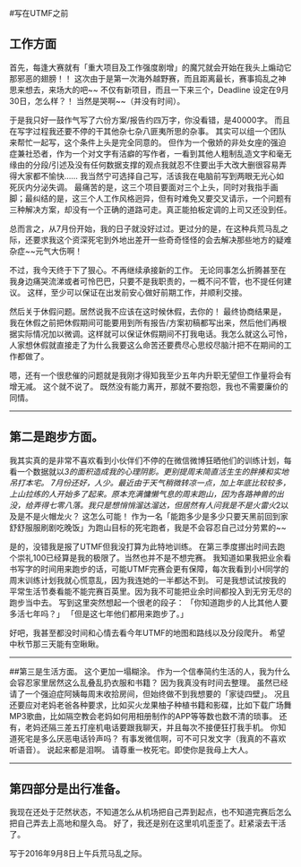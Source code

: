 ﻿#写在UTMF之前

## 工作方面

首先，每逢大赛就有「重大项目及工作强度剧增」的魔咒就会开始在我头上煽动它那邪恶的翅膀！！
这次由于是第一次海外越野赛，而且距离最长，赛事捣乱之神思来想去，来场大的吧~~
不仅有新项目，而且一下来三个，Deadline 设定在9月30日，怎么样？！
当然是哭啊~~（并没有时间）。

于是我只好一鼓作气写了六份方案/报告约四万字，你没看错，是40000字。
而且在写字过程我还要不停的干其他杂七杂八匪夷所思的杂事。
其实可以组一个团队来帮忙一起写，这个条件上头是完全同意的。
但作为一个傲娇的非处女座的强迫症兼社恐者，作为一个对文字有洁癖的写作者，一看到其他人粗制乱造文字和毫无缘由的分段/引述及没有任何数据支撑的观点我就忍不住要出手大改大删很容易弄得大家都不愉快……
我当然宁可选择自己写，活该我在电脑前写到两眼无光心如死灰内分泌失调。
最痛苦的是，这三个项目要面对三个上头，同时对我指手画脚；最纠结的是，这三个人工作风格迥异，但有时难免又要交叉请示，一个问题有三种解决方案，却没有一个正确的道路可走。真正能拍板定调的上司又还没到任。

总而言之，从7月份开始，我的日子就没好过过。更过分的是，在这种兵荒马乱之际，还要求我这个资深死宅到外地出差开一些奇奇怪怪的会去解决那些地方的疑难杂症~~元气大伤啊！

不过，我今天终于下了狠心。不再继续承接新的工作。
无论同事怎么折腾甚至在我身边痛哭流涕或者可怜巴巴，只要不是我职责的，一概不问不管，也不提任何建议。
这样，至少可以保证在出发前安心做好前期工作，并顺利交接。

然后关于休假问题。居然说我不应该在这时候休假，去你的！
最终协商结果是，我在休假之前把休假期间可能要用到所有报告/方案初稿都写出来，然后他们再根据实际情况加以微调。这样就可以保证休假期间不打我电话。我怎么就这么可怜，人家想休假就直接走了为什么我要这么命苦还要费尽心思绞尽脑汁把不在期间的工作都做了。

嗯，还有一个很悲催的问题就是我刚才得知我至少五年内升职无望但工作量将会有增无减。
这个就不说了。
既然没有能力离开，那就不要抱怨，我也不需要廉价的同情。

-----
## 第二是跑步方面。

我其实真的是非常不喜欢看到小伙伴们不停的在微信微博狂晒他们的训练计划，每看一个数据就以*3的面积造成我的心理阴影。更别提周末简直活生生的胖揍和实地吊打本宅。
7月份还好，人少。最近由于天气稍微转凉一点，加上年底比较较多，上山拉练的人开始多了起来。原本充满慵懒气息的周末跑山，因为各路神兽的出没，给弄得七零八落。我只是想悄悄溜达溜达，但居然有人问我是不是火雷火*2以及是不是火帽龙火？
这怎么可能！
作为一名「能跑多少是多少只要天黑前回到家舒舒服服刷剧吃晚饭」为跑山目标的死宅跑者，我是不会容忍自己过分劳累的~~

是的，没错我是报了UTMF但我没打算为此特地训练。
在第三季度挪出时间去跑个崇礼100已经算是我的极限了。当然也并不是不想完赛。
我知道如果我把业余看书写字的时间用来跑步的话，可能UTMF完赛会更有保障，每次我看到小H同学的周末训练计划我就心慌意乱，因为我连她的一半都达不到。
可是我想试试按我的平常生活节奏看能不能完赛百英里。因为我不可能把业余时间都投入到无穷无尽的跑步当中去。
写到这里突然想起一个很老的段子：
「你知道跑步的人比其他人要多活七年吗？」
「但是这七年他们都用来跑步了。」

好吧，我甚至都没时间和心情去看今年UTMF的地图和路线以及分段爬升。
希望中秋节那三天能有空瞅瞅。

----
##第三是生活方面。
这个更加一塌糊涂。
作为一个信奉简约生活的人，我为什么会容忍家里居然这么乱叠乱扔衣服和书籍？
因为我真没有时间去整理。
虽然已经请了一个强迫症阿姨每周末收拾房间，但始终做不到我想要的「家徒四壁」。
况且还要应对老妈老爸各种要求，比如买火龙果柚子种植书籍和影碟，比如下载广场舞MP3歌曲，比如隔空教会老妈如何用相册制作的APP等等数也数不清的琐事。
还有，老妈还隔三差五打座机电话要跟我聊天，并且每次不接便狂打我手机。
你知道死宅是多么厌恶电话铃声吗？
有事发微信啊，可不可只发文字（我真的不喜欢听语音）。
说起来都是泪啊。
请尊重一枚死宅。即使你是我母上大人。

-----

## 第四部分是出行准备。
我现在还处于茫然状态，不知道怎么从机场把自己弄到起点，也不知道完赛后怎么把自己弄去上高地和屋久岛。
好了，我还是别在这里叽叽歪歪了。赶紧滚去干活了。


写于2016年9月8日上午兵荒马乱之际。



